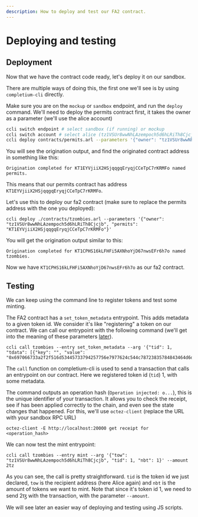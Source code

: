 ```yaml
---
description: How to deploy and test our FA2 contract.
---
```


# Deploying and testing

## Deployment

Now that we have the contract code ready, let's deploy it on our sandbox.

There are multiple ways of doing this, the first one we'll see is by using `completium-cli` directly.&#x20;

Make sure you are on the `mockup` or `sandbox` endpoint, and run the `deploy` command. We'll need to deploy the permits contract first, it takes the owner as a parameter (we'll use the alice account)

```bash
ccli switch endpoint # select sandbox (if running) or mockup
ccli switch account # select alice (tz1VSUr8wwNhLAzempoch5d6hLRiTh8Cjcjb)
ccli deploy contracts/permits.arl --parameters '{"owner": "tz1VSUr8wwNhLAzempoch5d6hLRiTh8Cjcjb"}'
```

You will see the origination output, and find the originated contract address in something like this:&#x20;

```
Origination completed for KT1EYVjiiX2HSjqqgqEryqjCCeTpC7rKRMFo named permits.
```

This means that our permits contract has address `KT1EYVjiiX2HSjqqgqEryqjCCeTpC7rKRMFo`.

Let's use this to deploy our fa2 contract (make sure to replace the permits address with the one you deployed):&#x20;

```
ccli deploy ./contracts/tzombies.arl --parameters '{"owner": "tz1VSUr8wwNhLAzempoch5d6hLRiTh8Cjcjb", "permits": "KT1EYVjiiX2HSjqqgqEryqjCCeTpC7rKRMFo"}'
```

You will get the origination output similar to this:&#x20;

```
Origination completed for KT1CPHS16kLFHFi5AXNhoYjD67nwsEFr6h7o named tzombies.
```

Now we have `KT1CPHS16kLFHFi5AXNhoYjD67nwsEFr6h7o` as our fa2 contract.&#x20;

## Testing

We can keep using the command line to register tokens and test some minting.&#x20;

The FA2 contract has a `set_token_metadata` entrypoint. This adds metadata to a given token id. We consider it's like "registering" a token on our contract. We can call our entrypoint with the following command (we'll get into the meaning of these parameters [later](../token-metadata.md#contract-encoding)).

```
ccli call tzombies --entry set_token_metadata --arg '{"tid": 1, "tdata": [{"key": "", "value": "0x697066733a2f2f516d53445733794257756e7977624c544c78723835784843464d6d747a5372365a55565138433375346161314d65"}]}'
```

The `call` function on completium-cli is used to send a transaction that calls an entrypoint on our contract. Here we registered token id (`tid`) 1, with some metadata.&#x20;

The command outputs an operation hash (`Operation injected: o...`), this is the unique identifier of your transaction. It allows you to check the receipt, see if has been applied correctly to the chain, and even see the state changes that happened. For this, we'll use `octez-client` (replace the URL with your sandbox RPC URL)&#x20;

```
octez-client -E http://localhost:20000 get receipt for <operation_hash>
```

We can now test the mint entrypoint:

```
ccli call tzombies --entry mint --arg '{"tow": "tz1VSUr8wwNhLAzempoch5d6hLRiTh8Cjcjb", "tid": 1, "nbt": 1}' --amount 2tz
```

As you can see, the call is pretty straightforward. `tid` is the token id we just declared, `tow` is the recipient address (here Alice again) and `nbt` is the amount of tokens we want to mint. Note that since it's token id 1, we need to send 2ꜩ with the transaction, with the parameter `--amount`.

We will see later an easier way of deploying and testing using JS scripts.&#x20;
